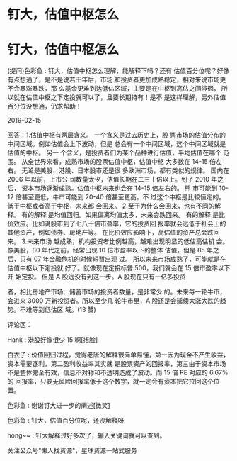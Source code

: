 # 钉大，估值中枢怎么

# 钉大，估值中枢怎么

(提问)色彩鱼 : 钉大，估值中枢怎么理解，能解释下吗？还有 估值百分位呢？好像有点想通了，是不是说若干年后，市场 和投资者更加成熟稳定，相对来说市场更不会暴涨暴跌，那 么基金更难到达低估区域，主要是在中枢到高估之间徘徊， 所以就在估值中枢之下定投就可以了，且要长期持有！是不 是这样理解，另外估值百分位没想通，仍求帮助！

2019-02-15

回答：1.估值中枢有两层含义。 一个含义是过去历史上，股 票市场的估值分布的中间区域。例如估值会上下波动，但是 总会有一个中间区域，这个中间区域就是估值的中枢。 另一 个含义，是投资者们为某个品种进行估值，平均估值在哪个 范围。 从全世界来看，成熟市场的股票估值中枢，估值中枢 大多数在 14-15 倍左右。 无论是美股、港股、日本股市还是很 多欧洲市场，都有类似的规律。 国内在 2006 年以前，上市公 司数量太少，估值长期在二三十倍以上。到了 2010 年之后， 资本市场逐渐成熟。估值中枢未来也会在 14-15 倍左右的。 熊 市可能到 10-12 倍甚至更低，牛市可能到 20-40 倍甚至更高。不 过这个中枢是比较恒定的。低于中枢或者高于中枢，未来都 会回来。 2.至于为什么会回来，也有不同的解释。 有的解释 是均值回归。如果偏离均值太多，未来会跌回来。 有的解释 是比价效应。比如说股市到了七八十倍市盈率，它的投资回 报率就会远低于社会上的其他资产，例如债券、房地产等。 在比价效应影响下，高估值的资产总会跌回来。 3.未来市场 越成熟，机构投资者比例越高，越难出现明显的低估高估机 会。像美股，80 年代之前，经常出现 10 倍市盈率以下的整体 估值。但是 85 年之后，只有 07 年金融危机的时候短暂出现 过。 所以未来市场成熟了，可能就是在估值中枢以下定投就 好了。就像现在定投标普 500，我们就会在 15 倍市盈率以下开 始定投。 但是 A 股远没有到这一步。A 股现在只有一亿多投资

者，相比房地产市场、储蓄市场的投资者数量，是非常少 的。未来每一轮牛市，会进来 3000 万新投资者。所以至少几 轮牛市里，A 股还是会延续大涨大跌的趋势。不难等到低估区 域。(13 赞)

评论区：

Hank : 港股好像很少 15 啊[捂脸]

白衣子 : 价值回归过程，觉得老唐的解释很简单易懂，第一因为现金不产生收益，资本需要逐利，第二盈利收益率其实就 是股票资产的回报率，第三由于资本市场不是整体完全有效，信息不对称和不透明造成了波动。而 15 倍 PE 对应的 6.67%的 回报率，只要无风险回报率低于这个数字，就一定会有资本把它拉回这个位置。

色彩鱼 : 谢谢钉大进一步的阐述[微笑]

色彩鱼 : 钉大，估值百分位呢，还没解释呀

hong~~ : 钉大解释过好多次了，输入关键词就可以查到。

关注公众号"懒人找资源"，星球资源一站式服务